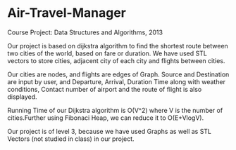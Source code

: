 # Air-Travel-Manager
Course Project: Data Structures and Algorithms, 2013

Our project is based on dijkstra algorithm to find the shortest route between two cities of the world, based on fare or duration.
We have used STL vectors to store cities, adjacent city of each city and flights between cities.


Our cities are nodes, and flights are edges of Graph.
Source and Destination are input by user, and Departure, Arrival, Duration Time along with weather conditions, Contact number of airport and the route of flight is also displayed.


Running Time of our Dijkstra algorithm is O(V^2) where V is the number of cities.Further using Fibonaci Heap, we can reduce it to O(E+VlogV).


Our project is of level 3, because we have used Graphs as well as STL Vectors (not studied in class) in our project.
